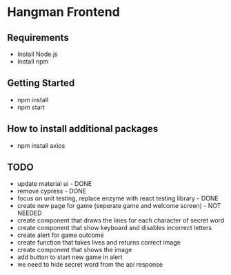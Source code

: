 # Hangman Frontend

## Requirements

- Install Node.js
- Install npm

## Getting Started

- npm install
- npm start

## How to install additional packages

- npm install axios

## TODO

- update material ui - DONE
- remove cypress - DONE
- focus on unit testing, replace enzyme with react testing library - DONE
- create new page for game (seperate game and welcome screen) - NOT NEEDED
- create component that draws the lines for each character of secret word
- create component that show keyboard and disables incorrect letters
- create alert for game outcome
- create function that takes lives and returns correct image
- create component that shows the image
- add button to start new game in alert
- we need to hide secret word from the api response
